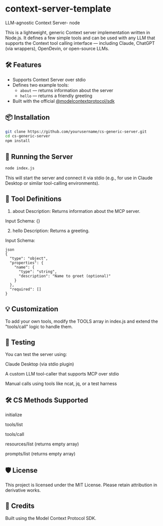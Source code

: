 # context-server-template
LLM-agnostic Context Server- node

This is a lightweight, generic Context server implementation written in Node.js. It defines a few simple tools and can be used with any LLM that supports the Context tool calling interface — including Claude, ChatGPT (via wrappers), OpenDevin, or open-source LLMs.

## 🛠 Features

- Supports Context Server over stdio
- Defines two example tools:
  - `about` — returns information about the server
  - `hello` — returns a friendly greeting
- Built with the official [@modelcontextprotocol/sdk](https://www.npmjs.com/package/@modelcontextprotocol/sdk)

## 📦 Installation

```bash
git clone https://github.com/yourusername/cs-generic-server.git
cd cs-generic-server
npm install
```

## 🚀 Running the Server

```bash
node index.js
```
This will start the server and connect it via stdio (e.g., for use in Claude Desktop or similar tool-calling environments).

## 🔧 Tool Definitions

1. about
Description: Returns information about the MCP server.

Input Schema: {}

2. hello
Description: Returns a greeting.

Input Schema:
```
json
{
  "type": "object",
  "properties": {
    "name": {
      "type": "string",
      "description": "Name to greet (optional)"
    }
  },
  "required": []
}
```
## 💡 Customization

To add your own tools, modify the TOOLS array in index.js and extend the "tools/call" logic to handle them.

## 🧪 Testing

You can test the server using:

Claude Desktop (via stdio plugin)

A custom LLM tool-caller that supports MCP over stdio

Manual calls using tools like ncat, jq, or a test harness

## 🛠 CS Methods Supported

initialize

tools/list

tools/call

resources/list (returns empty array)

prompts/list (returns empty array)

## 🛡 License

This project is licensed under the MIT License. Please retain attribution in derivative works.

## 🙌 Credits

Built using the Model Context Protocol SDK.
